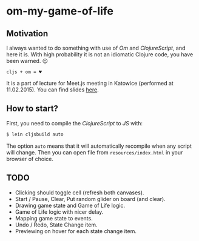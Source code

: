 # om-my-game-of-life

## Motivation

I always wanted to do something with use of *Om* and *ClojureScript*, and here it is. With high probability it is not an idiomatic Clojure code, you have been warned. :wink:

`cljs + om = ♥`

It is a part of lecture for Meet.js meeting in Katowice (performed at 11.02.2015). You can find slides [here](http://afronski.pl/presentations/).

## How to start?

First, you need to compile the *ClojureScript* to *JS* with:

```bash
$ lein cljsbuild auto
```

The option `auto` means that it will automatically recompile when any script will change. Then you can open file from `resources/index.html` in your browser of choice.

## TODO

- Clicking should toggle cell (refresh both canvases).
- Start / Pause, Clear, Put random glider on board (and clear).
- Drawing game state and Game of Life logic.
- Game of Life logic with nicer delay.
- Mapping game state to events.
- Undo / Redo, State Change item.
- Previewing on hover for each state change item.
